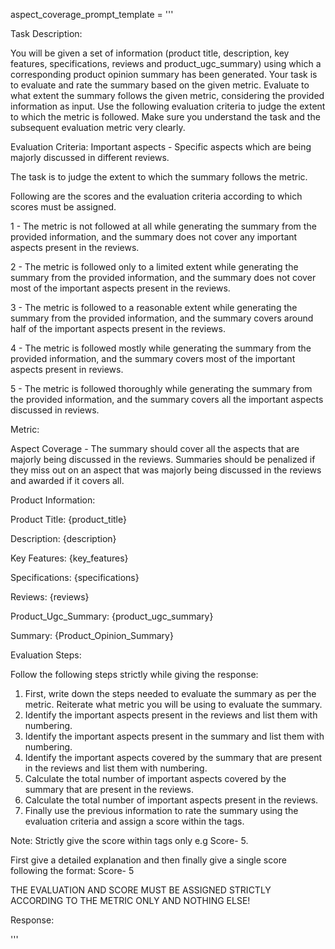 aspect_coverage_prompt_template = '''

Task Description:

You will be given a set of information (product title, description, key features, specifications, reviews and product_ugc_summary) using which a corresponding product opinion summary has been generated. Your task is to evaluate and rate the summary based on the given metric. Evaluate to what extent the summary follows the given metric, considering the provided information as input. Use the following evaluation criteria to judge the extent to which the metric is followed. Make sure you understand the task and the subsequent evaluation metric very clearly.

Evaluation Criteria:
Important aspects - Specific aspects which are being majorly discussed in different reviews.

The task is to judge the extent to which the summary follows the metric.

Following are the scores and the evaluation criteria according to which scores must be assigned.

<score>1</score> - The metric is not followed at all while generating the summary from the provided information, and the summary does not cover any important aspects present in the reviews.

<score>2</score> - The metric is followed only to a limited extent while generating the summary from the provided information, and the summary does not cover most of the important aspects present in the reviews.

<score>3</score> - The metric is followed to a reasonable extent while generating the summary from the provided information, and the summary covers around half of the important aspects present in the reviews.

<score>4</score> - The metric is followed mostly while generating the summary from the provided information, and the summary covers most of the important aspects present in reviews.

<score>5</score> - The metric is followed thoroughly while generating the summary from the provided information, and the summary covers all the important aspects discussed in reviews. 

Metric:

Aspect Coverage - The summary should cover all the aspects that are majorly being discussed in the reviews. Summaries should be penalized if they miss out on an aspect that was majorly being discussed in the reviews and awarded if it covers all.

Product Information:

Product Title: {product_title}

Description: {description}

Key Features: {key_features}

Specifications: {specifications}

Reviews: {reviews}

Product_Ugc_Summary: {product_ugc_summary}

Summary: {Product_Opinion_Summary}

Evaluation Steps:

Follow the following steps strictly while giving the response:

1. First, write down the steps needed to evaluate the summary as per the metric. Reiterate what metric you will be using to evaluate the summary.
2. Identify the important aspects present in the reviews and list them with numbering.
3. Identify the important aspects present in the summary and list them with numbering.
4. Identify the important aspects covered by the summary that are present in the reviews and list them with numbering.
5. Calculate the total number of important aspects covered by the summary that are present in the reviews.
6. Calculate the total number of important aspects present in the reviews.
7. Finally use the previous information to rate the summary using the evaluation criteria and assign a score within the <score></score> tags.

Note: Strictly give the score within <score></score> tags only e.g Score- <score>5</score>.

First give a detailed explanation and then finally give a single score following the format: Score- <score>5</score>

THE EVALUATION AND SCORE MUST BE ASSIGNED STRICTLY ACCORDING TO THE METRIC ONLY AND NOTHING ELSE!

Response:

'''